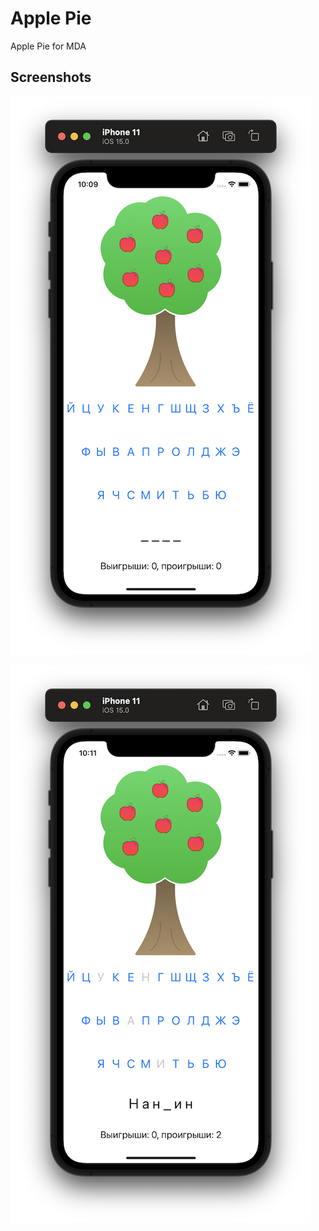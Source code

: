 # Apple Pie

Apple Pie for MDA

## Screenshots

![Screenshot1](https://github.com/dusheees/Apple-Pie/blob/main/Screenshots/Screenshot01.png?raw=true)

![Screenshotw](https://github.com/dusheees/Apple-Pie/blob/main/Screenshots/Screenshot02.png?raw=true)
